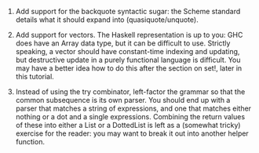
1. Add support for the backquote syntactic sugar: the Scheme standard details what it should expand into (quasiquote/unquote).

2. Add support for vectors. The Haskell representation is up to you: GHC does have an Array data type, but it can be difficult to use. Strictly speaking, a 	vector should have constant-time indexing and updating, but destructive update in a purely functional language is difficult. You may have a better idea how to do this after the section on set!, later in this tutorial.

3. Instead of using the try combinator, left-factor the grammar so that the common subsequence is its own parser. You should end up with a parser that matches a string of expressions, and one that matches either nothing or a dot and a single expressions. Combining the return values of these into either a List or a DottedList is left as a (somewhat tricky) exercise for the reader: you may want to break it out into another helper function.
